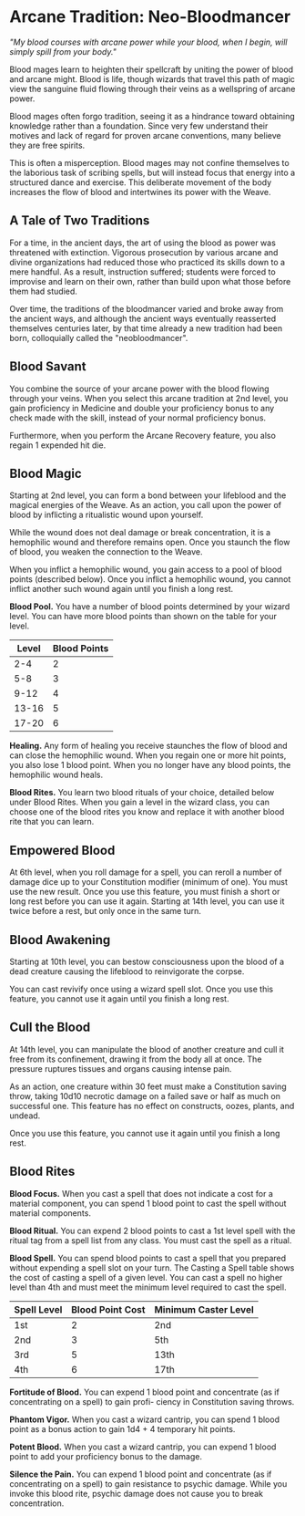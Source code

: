 # Arcane Tradition: Neo-Bloodmancer
*"My blood courses with arcane power while your blood, when I begin, will simply spill from your body."*

Blood mages learn to heighten their spellcraft by uniting the power of blood and arcane might. Blood is life, though wizards that travel this path of magic view the sanguine fluid flowing through their veins as a wellspring of arcane power.

Blood mages often forgo tradition, seeing it as a hindrance toward obtaining knowledge rather than a foundation. Since very few understand their motives and lack of regard for proven arcane conventions, many believe they are free spirits.

This is often a misperception. Blood mages may not confine themselves to the laborious task of scribing spells, but will instead focus that energy into a structured dance and exercise. This deliberate movement of the body increases the flow of blood and intertwines its power with the Weave.

## A Tale of Two Traditions
For a time, in the ancient days, the art of using the blood as power was threatened with extinction. Vigorous prosecution by various arcane and divine organizations had reduced those who practiced its skills down to a mere handful. As a result, instruction suffered; students were forced to improvise and learn on their own, rather than build upon what those before them had studied.

Over time, the traditions of the bloodmancer varied and broke away from the ancient ways, and although the ancient ways eventually reasserted themselves centuries later, by that time already a new tradition had been born, colloquially called the "neobloodmancer".

## Blood Savant
You combine the source of your arcane power with the blood flowing through your veins. When you select this arcane tradition at 2nd level, you gain proficiency in Medicine and double your proficiency bonus to any check made with the skill, instead of your normal proficiency bonus.

Furthermore, when you perform the Arcane Recovery feature, you also regain 1 expended hit die.

## Blood Magic
Starting at 2nd level, you can form a bond between your lifeblood and the magical energies of the Weave. As an action, you call upon the power of blood by inflicting a ritualistic wound upon yourself.

While the wound does not deal damage or break concentration, it is a hemophilic wound and therefore remains open. Once you staunch the flow of blood, you weaken the connection to the Weave.

When you inflict a hemophilic wound, you gain access to a pool of blood points (described below). Once you inflict a hemophilic wound, you cannot inflict another such wound again until you finish a long rest.

**Blood Pool.** You have a number of blood points determined by your wizard level. You can have more blood points than shown on the table for your level.

Level | Blood Points
----- | ------------
2-4   | 2
5-8   | 3
9-12  | 4
13-16 | 5
17-20 | 6

**Healing.** Any form of healing you receive staunches the flow of blood and can close the hemophilic wound. When you regain one or more hit points, you also lose 1 blood point. When you no longer have any blood points, the hemophilic wound heals.

**Blood Rites.** You learn two blood rituals of your choice, detailed below under Blood Rites.
When you gain a level in the wizard class, you can choose one of the blood rites you know and replace it with another blood rite that you can learn.

## Empowered Blood
At 6th level, when you roll damage for a spell, you can reroll a number of damage dice
up to your Constitution modifier (minimum of one). You must use the new result.
Once you use this feature, you must finish a short or long rest before you can use it again. Starting at 14th level, you can use it twice before a rest, but only once in the same turn.

## Blood Awakening
Starting at 10th level, you can bestow consciousness upon the blood of a dead creature causing the lifeblood to reinvigorate the corpse.

You can cast revivify once using a wizard spell slot. Once you use this feature, you cannot use it again until you finish a long rest.

## Cull the Blood
At 14th level, you can manipulate the blood of another creature and cull it free from its confinement, drawing it from the body all at once. The pressure ruptures tissues and organs causing intense pain.

As an action, one creature within 30 feet must make a Constitution saving throw, taking 10d10 necrotic damage on a failed save or half as much on successful one. This feature has no effect on constructs, oozes, plants, and undead.

Once you use this feature, you cannot use it again until you finish a long rest.

## Blood Rites
**Blood Focus.** When you cast a spell that does not indicate a cost for a material component, you can spend 1 blood point to cast the spell without material components.

**Blood Ritual.** You can expend 2 blood points to cast a 1st level spell with the ritual tag from a spell list from any class. You must cast the spell as a ritual.

**Blood Spell.** You can spend blood points to cast a spell that you prepared without expending a spell slot on your turn. The Casting a Spell table shows the cost of casting a spell of a given level. You can cast a spell no higher level than 4th and must meet the minimum level required to cast the spell.

Spell Level | Blood Point Cost | Minimum Caster Level
----------- | ---------------- | --------------------
1st | 2 | 2nd
2nd | 3 | 5th
3rd | 5 | 13th
4th | 6 | 17th

**Fortitude of Blood.** You can expend 1 blood point and concentrate (as if concentrating on a spell) to gain profi- ciency in Constitution saving throws.

**Phantom Vigor.** When you cast a wizard cantrip, you can spend 1 blood point as a bonus action to gain 1d4 + 4 temporary hit points.

**Potent Blood.** When you cast a wizard cantrip, you can expend 1 blood point to add your proficiency bonus to the damage.

**Silence the Pain.** You can expend 1 blood point and concentrate (as if concentrating on a spell) to gain resistance to psychic damage. While you invoke this blood rite, psychic damage does not cause you to break concentration.
